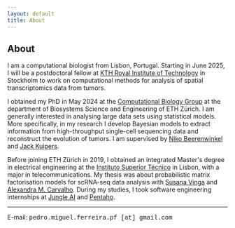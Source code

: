 ```yaml
---
layout: default
title: About
---
```


## About

I am a computational biologist from Lisbon, Portugal. Starting in June 2025, I will be a postdoctoral fellow at [KTH Royal Institute of Technology](https://www.kth.se/en) in Stockholm to work on computational methods for analysis of spatial transcriptomics data from tumors. 

I obtained my PhD in May 2024 at the [Computational Biology Group](https://bsse.ethz.ch/cbg) at the department of Biosystems Science and Engineering of ETH Zürich. I am generally interested in analysing large data sets using statistical models. More specifically, in my research I develop Bayesian models to extract information from high-throughput single-cell sequencing data and reconstruct the evolution of tumors. I am supervised by [Niko Beerenwinkel](https://bsse.ethz.ch/cbg/group/people/person-detail.MTQ5NDE3.TGlzdC81MTYsOTQ0ODM3Mzc2.html) and [Jack Kuipers](https://bsse.ethz.ch/cbg/group/people/person-detail.MjA3Mjc0.TGlzdC81MTYsOTQ0ODM3Mzc2.html).

Before joining ETH Zürich in 2019, I obtained an integrated Master's degree in electrical engineering at the [Instituto Superior Técnico](https://tecnico.ulisboa.pt/en/) in Lisbon, with a major in telecommunications. My thesis was about probabilistic matrix factorisation models for scRNA-seq data analysis with [Susana Vinga](http://web.ist.utl.pt/susanavinga/) and [Alexandra M. Carvalho](http://www.lx.it.pt/~asmc/). During my studies, I took software engineering internships at [Jungle AI](https://www.jungle.ai/) and [Pentaho](https://www.hitachivantara.com/en-us/products/data-management-analytics.html).

---

E-mail: <span style="font-family:courier">pedro.miguel.ferreira.pf [at] gmail.com</span>
